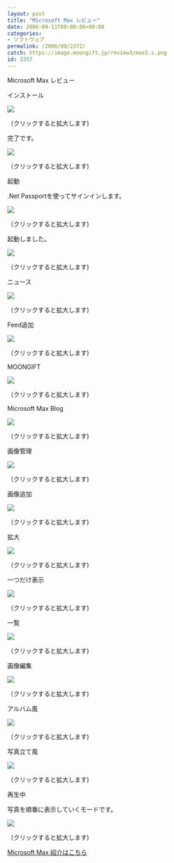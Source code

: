 ```yaml
---
layout: post
title: "Microsoft Max レビュー"
date: 2006-09-11T09:00:00+09:00
categories:
- ソフトウェア
permalink: /2006/09/2372/
catch: https://image.moongift.jp/review3/max5.s.png
id: 2357
---
```

Microsoft Max レビュー  
<!--more-->

インストール

  

[![](https://image.moongift.jp/review3/max1.s.png)](https://image.moongift.jp/review3/max1.png)  
  
（クリックすると拡大します)

  

完了です。

  

[![](https://image.moongift.jp/review3/max2.s.png)](https://image.moongift.jp/review3/max2.png)  
  
（クリックすると拡大します)

  

起動

  

.Net Passportを使ってサインインします。

  

[![](https://image.moongift.jp/review3/max3.s.png)](https://image.moongift.jp/review3/max3.png)  
  
（クリックすると拡大します)

  

起動しました。

  

[![](https://image.moongift.jp/review3/max4.s.png)](https://image.moongift.jp/review3/max4.png)  
  
（クリックすると拡大します)

  

ニュース

  

[![](https://image.moongift.jp/review3/max6.s.png)](https://image.moongift.jp/review3/max6.png)  
  
（クリックすると拡大します)

  

Feed追加

  

[![](https://image.moongift.jp/review3/max7.s.png)](https://image.moongift.jp/review3/max7.png)  
  
（クリックすると拡大します)

  

MOONGIFT

  

[![](https://image.moongift.jp/review3/max8.s.png)](https://image.moongift.jp/review3/max8.png)  
  
（クリックすると拡大します)

  

Microsoft Max Blog

  

[![](https://image.moongift.jp/review3/max9.s.png)](https://image.moongift.jp/review3/max9.png)  
  
（クリックすると拡大します)

  

画像管理

  

[![](https://image.moongift.jp/review3/max5.s.png)](https://image.moongift.jp/review3/max5.png)  
  
（クリックすると拡大します)

  

画像追加

  

[![](https://image.moongift.jp/review3/max10.s.png)](https://image.moongift.jp/review3/max10.png)  
  
（クリックすると拡大します)

  

拡大

  

[![](https://image.moongift.jp/review3/max11.s.png)](https://image.moongift.jp/review3/max11.png)  
  
（クリックすると拡大します)

  

一つだけ表示

  

[![](https://image.moongift.jp/review3/max12.s.png)](https://image.moongift.jp/review3/max12.png)  
  
（クリックすると拡大します)

  

一覧

  

[![](https://image.moongift.jp/review3/max13.s.png)](https://image.moongift.jp/review3/max13.png)  
  
（クリックすると拡大します)

  

画像編集

  

[![](https://image.moongift.jp/review3/max14.s.png)](https://image.moongift.jp/review3/max14.png)  
  
（クリックすると拡大します)

  

アルバム風

  

[![](https://image.moongift.jp/review3/max15.s.png)](https://image.moongift.jp/review3/max15.png)  
  
（クリックすると拡大します)

  

写真立て風

  

[![](https://image.moongift.jp/review3/max16.s.png)](https://image.moongift.jp/review3/max16.png)  
  
（クリックすると拡大します)

  

再生中

  

写真を順番に表示していくモードです。

  

[![](https://image.moongift.jp/review3/max17.s.png)](https://image.moongift.jp/review3/max17.png)  
  
（クリックすると拡大します)

  

[Microsoft Max 紹介はこちら](http://fw.moongift.jp/intro/i-2371.html)

